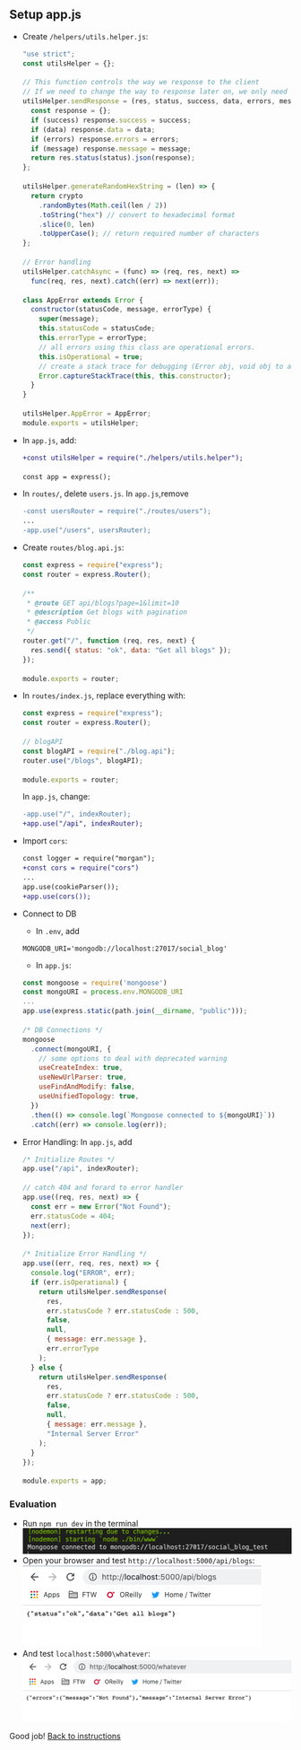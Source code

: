 ## Setup app.js

- Create `/helpers/utils.helper.js`:
  ```javascript
  "use strict";
  const utilsHelper = {};

  // This function controls the way we response to the client
  // If we need to change the way to response later on, we only need to handle it here
  utilsHelper.sendResponse = (res, status, success, data, errors, message) => {
    const response = {};
    if (success) response.success = success;
    if (data) response.data = data;
    if (errors) response.errors = errors;
    if (message) response.message = message;
    return res.status(status).json(response);
  };

  utilsHelper.generateRandomHexString = (len) => {
    return crypto
      .randomBytes(Math.ceil(len / 2))
      .toString("hex") // convert to hexadecimal format
      .slice(0, len)
      .toUpperCase(); // return required number of characters
  };

  // Error handling
  utilsHelper.catchAsync = (func) => (req, res, next) =>
    func(req, res, next).catch((err) => next(err));

  class AppError extends Error {
    constructor(statusCode, message, errorType) {
      super(message);
      this.statusCode = statusCode;
      this.errorType = errorType;
      // all errors using this class are operational errors.
      this.isOperational = true;
      // create a stack trace for debugging (Error obj, void obj to avoid stack polution)
      Error.captureStackTrace(this, this.constructor);
    }
  }

  utilsHelper.AppError = AppError;
  module.exports = utilsHelper;
  ```

- In `app.js`, add: 
  ```diff 
  +const utilsHelper = require("./helpers/utils.helper");

  const app = express();
  ```

- In `routes/`, delete `users.js`. In `app.js`,remove
  ```diff
  -const usersRouter = require("./routes/users");
  ...
  -app.use("/users", usersRouter);
  ```

- Create `routes/blog.api.js`:
  ```javascript
  const express = require("express");
  const router = express.Router();

  /**
   * @route GET api/blogs?page=1&limit=10
   * @description Get blogs with pagination
   * @access Public
   */
  router.get("/", function (req, res, next) {
    res.send({ status: "ok", data: "Get all blogs" });
  });

  module.exports = router;
  ```

- In `routes/index.js`, replace everything with:
  ```javascript
  const express = require("express");
  const router = express.Router();

  // blogAPI
  const blogAPI = require("./blog.api");
  router.use("/blogs", blogAPI);

  module.exports = router;
  ```

  In `app.js`, change:
  ```diff
  -app.use("/", indexRouter);
  +app.use("/api", indexRouter);
  ```

- Import `cors`:
  ```diff
  const logger = require("morgan");
  +const cors = require("cors")
  ...
  app.use(cookieParser());
  +app.use(cors());
  ```

- Connect to DB
  - In `.env`, add
  ```
  MONGODB_URI='mongodb://localhost:27017/social_blog'
  ```
  - In `app.js`:
  ```javascript
  const mongoose = require('mongoose')
  const mongoURI = process.env.MONGODB_URI
  ...
  app.use(express.static(path.join(__dirname, "public")));

  /* DB Connections */
  mongoose
    .connect(mongoURI, {
      // some options to deal with deprecated warning
      useCreateIndex: true,
      useNewUrlParser: true,
      useFindAndModify: false,
      useUnifiedTopology: true,
    })
    .then(() => console.log(`Mongoose connected to ${mongoURI}`))
    .catch((err) => console.log(err));
  ```

- Error Handling: In `app.js`, add
  ```javascript
  /* Initialize Routes */
  app.use("/api", indexRouter);

  // catch 404 and forard to error handler
  app.use((req, res, next) => {
    const err = new Error("Not Found");
    err.statusCode = 404;
    next(err);
  });

  /* Initialize Error Handling */
  app.use((err, req, res, next) => {
    console.log("ERROR", err);
    if (err.isOperational) {
      return utilsHelper.sendResponse(
        res,
        err.statusCode ? err.statusCode : 500,
        false,
        null,
        { message: err.message },
        err.errorType
      );
    } else {
      return utilsHelper.sendResponse(
        res,
        err.statusCode ? err.statusCode : 500,
        false,
        null,
        { message: err.message },
        "Internal Server Error"
      );
    }
  });
  
  module.exports = app;
  ```

### Evaluation

- Run `npm run dev` in the terminal
  ![](./images/202_app_start.png)
- Open your browser and test `http://localhost:5000/api/blogs`:
  ![](./images/200_get_blogs.png)
- And test `localhost:5000\whatever`:
  ![](./images/201_not_found.png)

Good job! [Back to instructions](/README.md)